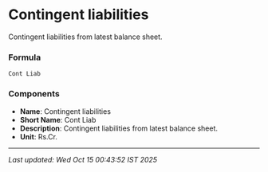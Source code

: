 # Contingent liabilities
Contingent liabilities from latest balance sheet.

### Formula
```text
Cont Liab
```


### Components
- **Name**: Contingent liabilities
- **Short Name**: Cont Liab
- **Description**: Contingent liabilities from latest balance sheet.
- **Unit**: Rs.Cr.

---
*Last updated: Wed Oct 15 00:43:52 IST 2025*

